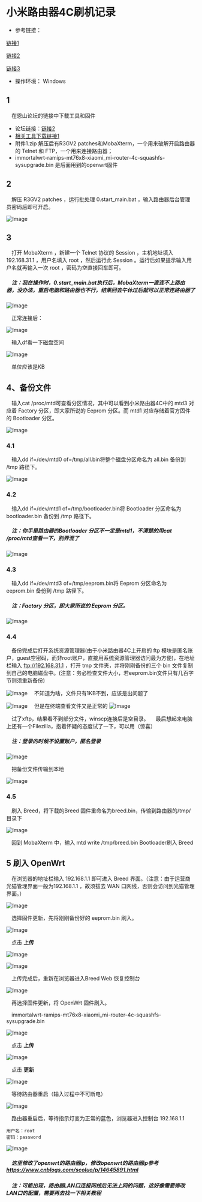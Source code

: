 # 小米路由器4C刷机记录

- 参考链接：

[链接1]:http://www.lautou.com/2020/11/07/%E5%B0%8F%E7%B1%B3%E8%B7%AF%E7%94%B1%E5%99%A84C%20%E5%88%B7%20OpenWrt/
[链接2]:https://www.right.com.cn/forum/thread-4126914-1-1.html

[链接3]:https://yuos.top/index.php/archives/208/

[相关工具下载链接1]:https://drive.google.com/drive/folders/1DeWohkpv126gqmAzrmhwPrtgOiWos4It
[链接1]

[链接2]

[链接3]


- 操作环境： Windows

## 1 

&emsp;在恩山论坛的链接中下载工具和固件

- 论坛链接：[链接2]
- [相关工具下载链接1](注：下载链接是Google云盘)
- 附件1.zip 解压后有R3GV2 patches和MobaXterm，一个用来破解开启路由器的 Telnet 和 FTP，一个用来连接路由器；
- immortalwrt-ramips-mt76x8-xiaomi_mi-router-4c-squashfs-sysupgrade.bin 是后面用到的openwrt固件

## 2 

&emsp;解压 R3GV2 patches ，运行批处理 0.start_main.bat ，输入路由器后台管理员密码后即可开启。

![Image](https://raw.githubusercontent.com/simoonp/picture/main/xiaomi_picture/R3GV2patches.png)

## 3 

&emsp;打开 MobaXterm ，新建一个 Telnet 协议的 Session ，主机地址填入 192.168.31.1 ，用户名填入 root ，然后运行此 Session 。运行后如果提示输入用户名就再输入一次 root ，密码为空直接回车即可。

##### &emsp;*注：我在操作时，0.start_main.bat执行后，MobaXterm一直连不上路由器，没办法，重启电脑和路由器也不行，结果回去午休过后就可以正常连路由器了*

![Image](https://raw.githubusercontent.com/simoonp/picture/main/xiaomi_picture/MobaXterm1.png)

&emsp;正常连接后：

![Image](https://raw.githubusercontent.com/simoonp/picture/main/xiaomi_picture/MobaXterm2.png)

&emsp;输入df看一下磁盘空间 

![Image](https://raw.githubusercontent.com/simoonp/picture/main/xiaomi_picture/df.png)

&emsp;单位应该是KB
## 4、备份文件

&emsp;输入cat /proc/mtd可查看分区情况，其中可以看到小米路由器4C中的 mtd3 对应着 Factory 分区，即大家所说的 Eeprom 分区。而 mtd1 对应存储着官方固件的 Bootloader 分区。

![Image](https://raw.githubusercontent.com/simoonp/picture/main/xiaomi_picture/cat.png)
### 4.1

&emsp;输入dd if=/dev/mtd0 of=/tmp/all.bin将整个磁盘分区命名为 all.bin 备份到 /tmp 路径下。

![Image](https://raw.githubusercontent.com/simoonp/picture/main/xiaomi_picture/all.png)

### 4.2
&emsp;输入dd if=/dev/mtd1 of=/tmp/bootloader.bin将 Bootloader 分区命名为 bootloader.bin 备份到 /tmp 路径下。
##### &emsp;*注：你手里路由器的Bootloader 分区不一定是mtd1，不清楚的用cat /proc/mtd查看一下，别弄混了*

![Image](https://raw.githubusercontent.com/simoonp/picture/main/xiaomi_picture/bootloader.png)

### 4.3 
&emsp;输入dd if=/dev/mtd3 of=/tmp/eeprom.bin将 Eeprom 分区命名为 eeprom.bin 备份到 /tmp 路径下。
##### &emsp;*注：Factory 分区，即大家所说的 Eeprom 分区。*
![Image](https://raw.githubusercontent.com/simoonp/picture/main/xiaomi_picture/eeprom.png)

### 4.4
&emsp;备份完成后打开系统资源管理器(由于小米路由器4C上开启的 ftp 模块是匿名账户，guest空密码，而非root账户，直接用系统资源管理器访问最为方便)，在地址栏输入 ftp://192.168.31.1 ，打开 tmp 文件夹，并将刚刚备份的三个 bin 文件复制到自己的电脑磁盘中。(注意：务必检查文件大小，若eeprom.bin文件只有几百字节则须重新备份)

![Image](https://raw.githubusercontent.com/simoonp/picture/main/xiaomi_picture/error1.png)
&emsp;不知道为啥，文件只有1KB不到，应该是出问题了

![Image](https://raw.githubusercontent.com/simoonp/picture/main/xiaomi_picture/error2.png)
&emsp;但是在终端查看文件又是正常的
![Image](https://raw.githubusercontent.com/simoonp/picture/main/xiaomi_picture/error3.png)

&emsp;试了xftp，结果看不到部分文件，winscp连接后是空目录。
&emsp;最后想起来电脑上还有一个Filezilla，抱着怀疑的态度试了一下，可以用（惊喜）
##### &emsp;*注：登录的时候不设置账户，匿名登录*

![Image](https://raw.githubusercontent.com/simoonp/picture/main/xiaomi_picture/Filezilla1.png)

&emsp;把备份文件传输到本地

![Image](https://raw.githubusercontent.com/simoonp/picture/main/xiaomi_picture/Filezilla2.png)

### 4.5

&emsp;刷入 Breed，将下载的Breed 固件重命名为breed.bin，传输到路由器的/tmp/目录下

![Image](https://raw.githubusercontent.com/simoonp/picture/main/xiaomi_picture/Filezilla3.png)

&emsp;回到 MobaXterm 中，输入 mtd write /tmp/breed.bin Bootloader刷入 Breed

## 5 刷入 OpenWrt
&emsp;在浏览器的地址栏输入 192.168.1.1 即可进入 Breed 界面。（注意：由于运营商光猫管理界面一般为192.168.1.1 ，故须拔去 WAN 口网线，否则会访问到光猫管理界面。）

![Image](https://raw.githubusercontent.com/simoonp/picture/main/xiaomi_picture/Breed1.png)

&emsp;选择固件更新，先将刚刚备份好的 eeprom.bin 刷入。

![Image](https://raw.githubusercontent.com/simoonp/picture/main/xiaomi_picture/Breed2.png)

&emsp;点击 **上传**

![Image](https://raw.githubusercontent.com/simoonp/picture/main/xiaomi_picture/Breed3.png)


![Image](https://raw.githubusercontent.com/simoonp/picture/main/xiaomi_picture/Breed4.png)

&emsp;上传完成后，重新在浏览器进入Breed Web 恢复控制台

![Image](https://raw.githubusercontent.com/simoonp/picture/main/xiaomi_picture/Breed5.png)

&emsp;再选择固件更新，将 OpenWrt 固件刷入。

&emsp;immortalwrt-ramips-mt76x8-xiaomi_mi-router-4c-squashfs-sysupgrade.bin

![Image](https://raw.githubusercontent.com/simoonp/picture/main/xiaomi_picture/Breed6.png)

&emsp;点击 **上传**

![Image](https://raw.githubusercontent.com/simoonp/picture/main/xiaomi_picture/Breed7.png)

&emsp;点击 **更新**

![Image](https://raw.githubusercontent.com/simoonp/picture/main/xiaomi_picture/Breed8.png)

&emsp;等待路由器重启（输入过程中不可断电）

![Image](https://raw.githubusercontent.com/simoonp/picture/main/xiaomi_picture/Breed9.png)

&emsp;路由器重启后，等待指示灯变为正常的蓝色，浏览器进入控制台 192.168.1.1
```
用户名：root
密码：password
```

![Image](https://raw.githubusercontent.com/simoonp/picture/main/xiaomi_picture/openwrt1.png)

##### &emsp;这里修改了openwrt的路由器ip，修改openwrt的路由器ip参考 <https://www.cnblogs.com/scoluo/p/14645891.html>

##### &emsp;注：可能出现，路由器LAN口连接网线后无法上网的问题，这好像需要修改LAN口的配置，需要再去找一下相关教程